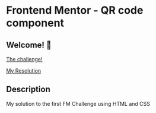 # Frontend Mentor - QR code component

## Welcome! 👋

[The challenge!](https://www.frontendmentor.io/challenges/qr-code-component-iux_sIO_H)

[My Resolution](https://nathanluis.github.io/)

## Description
My solution to the first FM Challenge using HTML and CSS

